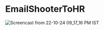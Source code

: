 # EmailShooterToHR


![Screencast from 22-10-24 09_17_16 PM IST](https://github.com/user-attachments/assets/14dc7f44-f9e4-486e-afc0-85b89438c151)
